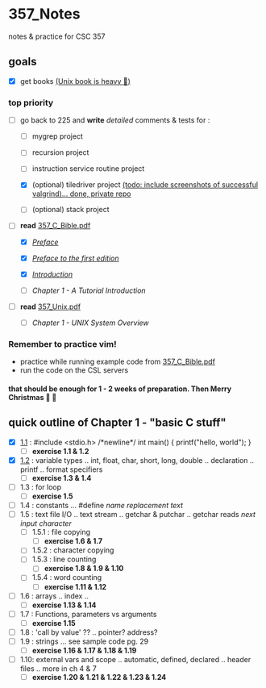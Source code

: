 # 357_Notes
notes &amp; practice for CSC 357

## goals
- [x] get books [\(Unix book is heavy :muscle:\)](https://github.com/mfekadu/357_Notes/blob/master/textbooks)

### top priority
- [ ] go back to 225 and **write** _detailed_ comments & tests for : 

  - [ ] mygrep project

  - [ ] recursion project

  - [ ] instruction service routine project  

  - [x] \(optional) tiledriver project [(todo: include screenshots of successful valgrind)... done, private repo](https://github.com/mfekadu/CSC_225_Projects/blob/master/C_Programs/tiledriver/README.md)

  - [ ] \(optional) stack project
  
- [ ] **read** [357_C_Bible.pdf](https://github.com/mfekadu/357_Notes/blob/master/textbooks/357_C_Bible.pdf)

  - [x] [_Preface_](https://github.com/mfekadu/357_Notes/blob/master/paper_notes/C_notes_0_preface.png)

  - [x] [_Preface to the first edition_](https://github.com/mfekadu/357_Notes/blob/master/paper_notes/C_notes_0_preface.png)
  
  - [x] [_Introduction_](https://github.com/mfekadu/357_Notes/blob/master/paper_notes/C_notes_1_intro.png)

  - [ ] _Chapter 1 - A Tutorial Introduction_
  
- [ ] **read** [357_Unix.pdf](https://github.com/mfekadu/357_Notes/blob/master/textbooks/357_Unix.pdf)

  - [ ] _Chapter 1 - UNIX System Overview_

### Remember to practice vim!
* practice while running example code from [357_C_Bible.pdf](https://github.com/mfekadu/357_Notes/blob/master/textbooks/357_C_Bible.pdf)
* run the code on the CSL servers

#### that should be enough for 1 - 2 weeks of preparation. Then Merry Christmas :santa: :christmas_tree:


## quick outline of Chapter 1 - "basic C stuff"
- [x] [1.1](https://github.com/mfekadu/357_Notes/blob/master/paper_notes/C_notes_2_1.1.png) : #include <stdio.h> \/\*newline\*\/ int main() { printf("hello, world"); }
  - [ ] **exercise 1.1 & 1.2**
- [x] [1.2](https://github.com/mfekadu/357_Notes/blob/master/paper_notes/C_notes_3_1.2.png) : variable types .. int, float, char, short, long, double .. declaration .. printf .. format specifiers
  - [ ] **exercise 1.3 & 1.4**
- [ ] 1.3 : for loop
  - [ ] **exercise 1.5**
- [ ] 1.4 : constants ... #define _name_ _replacement text_
- [ ] 1.5 : text file I/O  .. text stream .. getchar & putchar .. getchar reads _next input character_
  - [ ] 1.5.1 : file copying
    - [ ] **exercise 1.6 & 1.7**
  - [ ] 1.5.2 : character copying
  - [ ] 1.5.3 : line counting
    - [ ] **exercise 1.8 & 1.9 & 1.10**
  - [ ] 1.5.4 : word counting
    - [ ] **exercise 1.11 & 1.12**
- [ ] 1.6 : arrays .. index .. 
  - [ ] **exercise 1.13 & 1.14**
- [ ] 1.7 : Functions, parameters vs arguments
  - [ ] **exercise 1.15**
- [ ] 1.8 : 'call by value' ?? .. pointer? address?
- [ ] 1.9 : strings ...  see sample code pg. 29
  - [ ] **exercise 1.16 & 1.17 & 1.18 & 1.19**
- [ ] 1.10: external vars and scope .. automatic, defined, declared .. header files ..  more in ch 4 & 7
  - [ ] **exercise 1.20 & 1.21 & 1.22 & 1.23 & 1.24**
